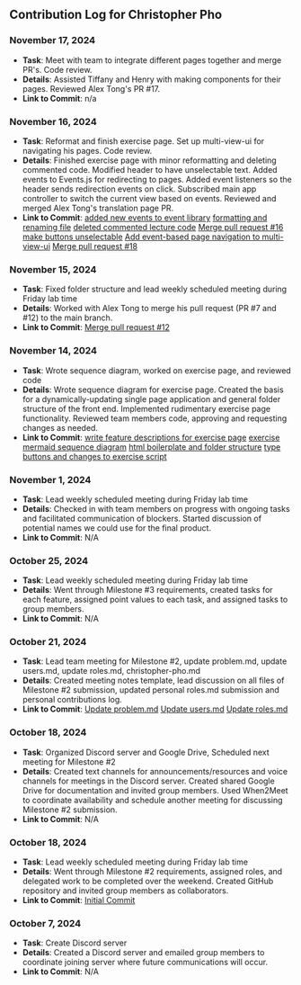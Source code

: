 ## Contribution Log for Christopher Pho

### November 17, 2024
- **Task**: Meet with team to integrate different pages together and merge PR's. Code review.
- **Details**: Assisted Tiffany and Henry with making components for their pages. Reviewed Alex Tong's PR #17.
- **Link to Commit**: n/a


### November 16, 2024
- **Task**: Reformat and finish exercise page. Set up multi-view-ui for navigating his pages. Code review.
- **Details**: Finished exercise page with minor reformatting and deleting commented code. Modified header to have unselectable text. Added events to Events.js for redirecting to pages. Added event listeners so the header sends redirection events on click. Subscribed main app controller to switch the current view based on events. Reviewed and merged Alex Tong's translation page PR.
- **Link to Commit**: [added new events to event library](https://github.com/chrispho/language-study-app/commit/16d8399ad0b38c5e55fbf85868bc2dde9f2f3d7a) [formatting and renaming file](https://github.com/chrispho/language-study-app/commit/fd007a1eb654112d73d869d022d3619d8915c5bf) [deleted commented lecture code](https://github.com/chrispho/language-study-app/commit/ef8394c2fdba0c920e9752dd0cd441080ad86fe9) [Merge pull request #16](https://github.com/chrispho/language-study-app/commit/3c13e16debbc8ab750e2e374e930e70ee240ac48) [make buttons unselectable](https://github.com/chrispho/language-study-app/commit/519e05fb72385c8d2eecef03df5d7ba020b5f638) [Add event-based page navigation to multi-view-ui](https://github.com/chrispho/language-study-app/commit/c0e8a094bacbe94c85597718b07eeed40557dd05) [Merge pull request #18](https://github.com/chrispho/language-study-app/commit/5fc3a795d55dc6a975cbdccd71395608d0459118)


### November 15, 2024
- **Task**: Fixed folder structure and lead weekly scheduled meeting during Friday lab time
- **Details**: Worked with Alex Tong to merge his pull request (PR #7 and #12) to the main branch. 
- **Link to Commit**: [Merge pull request #12](https://github.com/chrispho/language-study-app/commit/3102d8896d21e1efd10500c90a0f85f474a463b0)


### November 14, 2024
- **Task**: Wrote sequence diagram, worked on exercise page, and reviewed code
- **Details**: Wrote sequence diagram for exercise page. Created the basis for a dynamically-updating single page application and general folder structure of the front end. Implemented rudimentary exercise page functionality. Reviewed team members code, approving and requesting changes as needed.
- **Link to Commit**: [write feature descriptions for exercise page](https://github.com/chrispho/language-study-app/commit/cd9435e3d8234839c50b8cbe8b9e9a7913432ebf) [exercise mermaid sequence diagram](https://github.com/chrispho/language-study-app/commit/855e05c4fff6215d908df97d65852e154cba3612) [html boilerplate and folder structure](https://github.com/chrispho/language-study-app/commit/3f3d71a3472d56d62c2c39fe99a41e5a8f84786f) [type buttons and changes to exercise script](https://github.com/chrispho/language-study-app/commit/c493506f8eb4646a5968034bc8a6d0ee2a138822)


### November 1, 2024
- **Task**: Lead weekly scheduled meeting during Friday lab time
- **Details**: Checked in with team members on progress with ongoing tasks and facilitated communication of blockers. Started discussion of potential names we could use for the final product.
- **Link to Commit**: N/A


### October 25, 2024
- **Task**: Lead weekly scheduled meeting during Friday lab time
- **Details**: Went through Milestone #3 requirements, created tasks for each feature, assigned point values to each task, and assigned tasks to group members.
- **Link to Commit**: N/A


### October 21, 2024
- **Task**: Lead team meeting for Milestone #2, update problem.md, update users.md, update roles.md, christopher-pho.md
- **Details**: Created meeting notes template, lead discussion on all files of Milestone #2 submission, updated personal roles.md submission and personal contributions log.
- **Link to Commit**: [Update problem.md](https://github.com/chrispho/language-study-app/commit/25ba47f391f10df56a711a774780969a782293d9) [Update users.md](https://github.com/chrispho/language-study-app/commit/9b4c8e3541ee27921ae0301359c2d8abc6b532c2) [Update roles.md](https://github.com/chrispho/language-study-app/commit/23da9c1ab0fce38bffc51232d34d147b8dfe4f8c)


### October 18, 2024
- **Task**: Organized Discord server and Google Drive, Scheduled next meeting for Milestone #2
- **Details**: Created text channels for announcements/resources and voice channels for meetings in the Discord server. Created shared Google Drive for documentation and invited group members. Used When2Meet to coordinate availability and schedule another meeting for discussing Milestone #2 submission.
- **Link to Commit**: N/A


### October 18, 2024
- **Task**: Lead weekly scheduled meeting during Friday lab time
- **Details**: Went through Milestone #2 requirements, assigned roles, and delegated work to be completed over the weekend. Created GitHub repository and invited group members as collaborators.
- **Link to Commit**: [Initial Commit](https://github.com/chrispho/language-study-app/commit/ec771a1e2ce1cad3eb10038de7aa43860aa1fc08)


### October 7, 2024
- **Task**: Create Discord server
- **Details**: Created a Discord server and emailed group members to coordinate joining server where future communications will occur.
- **Link to Commit**: N/A
